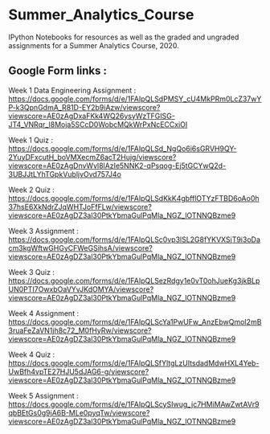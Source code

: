 # Summer_Analytics_Course
IPython Notebooks for resources as well as the graded and ungraded assignments for a Summer Analytics Course, 2020.

## Google Form links :
Week 1 Data Engineering Assignment : https://docs.google.com/forms/d/e/1FAIpQLSdPMSY_cU4MkPRm0LcZ37wYP-k3QpnGdmA_R81D-EY2b9iAzw/viewscore?viewscore=AE0zAgDxaFKk4WQ26ysyWzTFGISG-JT4_VNRqr_l8Moja5SCcD0WobcMQkWrPxNcECCxiOI

Week 1 Quiz : https://docs.google.com/forms/d/e/1FAIpQLSd_NgQo6i6sGRVH9QY-2YuyDFxcutH_boVMXecmZ6acT2Hujg/viewscore?viewscore=AE0zAgDnvWvl8lAzIe5NNK2-qPsqog-Ej5tGCYwQ2d-3UBJJtLYhTGpkVubljvOvd757J4o

Week 2 Quiz : https://docs.google.com/forms/d/e/1FAIpQLSdKkK4gbfflOTYzFTBD6oAo0h37hsE6XkNdrZJqWHTJoFfFLw/viewscore?viewscore=AE0zAgDZ3al30PtkYbmaGulPqMla_NGZ_lOTNNQBzme9

Week 3 Assignment : https://docs.google.com/forms/d/e/1FAIpQLSc0vp3lSL2G8fYKVXSjT9i3oDacm3kgWftwGHGyCFWeGSihsA/viewscore?viewscore=AE0zAgDZ3al30PtkYbmaGulPqMla_NGZ_lOTNNQBzme9

Week 3 Quiz : https://docs.google.com/forms/d/e/1FAIpQLSezRdgy1e0vT0ohJueKg3jkBLpUN0PTI7OwxbOaVYvJKdOMYA/viewscore?viewscore=AE0zAgDZ3al30PtkYbmaGulPqMla_NGZ_lOTNNQBzme9

Week 4 Assignment : https://docs.google.com/forms/d/e/1FAIpQLScYa1PwUFw_AnzEbwQmoI2mB3ruaFeZaVN1jh8c72_M0fHyRw/viewscore?viewscore=AE0zAgDZ3al30PtkYbmaGulPqMla_NGZ_lOTNNQBzme9

Week 4 Quiz : https://docs.google.com/forms/d/e/1FAIpQLSfYltgLzUItsdadMdwHXL4Yeb-UwBfh4vpTE27HJU5dJAG6-g/viewscore?viewscore=AE0zAgDZ3al30PtkYbmaGulPqMla_NGZ_lOTNNQBzme9

Week 5 Assignment : 
https://docs.google.com/forms/d/e/1FAIpQLScySIwug_jc7HMiMAwZwtAVr9qbBEtGs0g9jA6B-MLe0pyqTw/viewscore?viewscore=AE0zAgDZ3al30PtkYbmaGulPqMla_NGZ_lOTNNQBzme9
